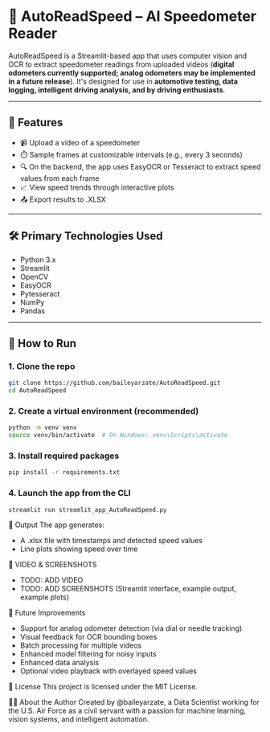 # 🚗 AutoReadSpeed – AI Speedometer Reader

AutoReadSpeed is a Streamlit-based app that uses computer vision and OCR to extract speedometer readings from uploaded videos (**digital odometers currently supported; analog odometers may be implemented in a future release**). It's designed for use in **automotive testing, data logging, intelligent driving analysis, and by driving enthusiasts**.

---

## 🧠 Features

- 📹 Upload a video of a speedometer
- ⏱️ Sample frames at customizable intervals (e.g., every 3 seconds)
- 🔍 On the backend, the app uses EasyOCR or Tesseract to extract speed values from each frame
- 📈 View speed trends through interactive plots
- 📤 Export results to .XLSX

---

## 🛠️ Primary Technologies Used

- Python 3.x
- Streamlit
- OpenCV
- EasyOCR
- Pytesseract
- NumPy
- Pandas

---

## 🚀 How to Run

### 1. Clone the repo
```bash
git clone https://github.com/baileyarzate/AutoReadSpeed.git
cd AutoReadSpeed
```

### 2. Create a virtual environment (recommended)
```bash
python -m venv venv
source venv/bin/activate  # On Windows: venv\Scripts\activate
```

### 3. Install required packages
```bash
pip install -r requirements.txt
```

### 4. Launch the app from the CLI
```bash
streamlit run streamlit_app_AutoReadSpeed.py
```

📂 Output
The app generates:
- A .xlsx file with timestamps and detected speed values
- Line plots showing speed over time

📸 VIDEO & SCREENSHOTS
- TODO: ADD VIDEO
- TODO: ADD SCREENSHOTS (Streamlit interface, example output, example plots)

🧪 Future Improvements
- Support for analog odometer detection (via dial or needle tracking)
- Visual feedback for OCR bounding boxes
- Batch processing for multiple videos
- Enhanced model filtering for noisy inputs
- Enhanced data analysis
- Optional video playback with overlayed speed values

📄 License
This project is licensed under the MIT License.

🙋‍♀️ About the Author
Created by @baileyarzate, a Data Scientist working for the U.S. Air Force as a civil servant with a passion for machine learning, vision systems, and intelligent automation.
